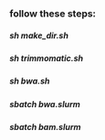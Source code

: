 ### follow these steps:

##### sh make_dir.sh
##### sh trimmomatic.sh

##### sh bwa.sh
##### sbatch bwa.slurm

##### sbatch bam.slurm
